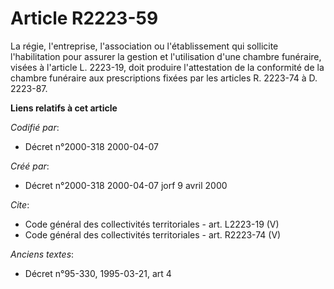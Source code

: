 # Article R2223-59

La régie, l'entreprise, l'association ou l'établissement qui sollicite l'habilitation pour assurer la gestion et
l'utilisation d'une chambre funéraire, visées à l'article L. 2223-19, doit produire l'attestation de la conformité de la
chambre funéraire aux prescriptions fixées par les articles R. 2223-74 à D. 2223-87.

**Liens relatifs à cet article**

_Codifié par_:

  - Décret n°2000-318 2000-04-07

_Créé par_:

  - Décret n°2000-318 2000-04-07 jorf 9 avril 2000

_Cite_:

  - Code général des collectivités territoriales - art. L2223-19 (V)
  - Code général des collectivités territoriales - art. R2223-74 (V)

_Anciens textes_:

  - Décret n°95-330, 1995-03-21, art 4
